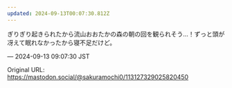 ```yaml
---
updated: 2024-09-13T00:07:30.812Z
---
```


<p>ぎりぎり起きられたから流山おおたかの森の朝の回を観られそう…！ずっと頭が冴えて眠れなかったから寝不足だけど。</p>

&mdash; 2024-09-13 09:07:30 JST

Original URL: https://mastodon.social/@sakuramochi0/113127329025820450
